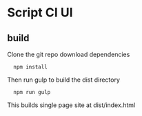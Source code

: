 # Script CI UI

## build
Clone the git repo download dependencies
```
  npm install
```
Then run gulp to build the dist directory
```
  npm run gulp
```
This builds single page site at dist/index.html
